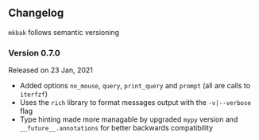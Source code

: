 ## Changelog
`mkbak` follows semantic versioning  

### Version 0.7.0
Released on 23 Jan, 2021

  - Added options `no_mouse`, `query`, `print_query` and `prompt` (all are calls to `iterfzf`)
  - Uses the `rich` library to format messages output with the `-v|--verbose` flag
  - Type hinting made more managable by upgraded `mypy` version and `__future__.annotations` for better backwards compatibility
